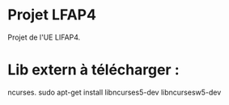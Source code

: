 # Projet LFAP4

Projet de l'UE LIFAP4.













# Lib extern à télécharger : 

ncurses.
sudo apt-get install libncurses5-dev libncursesw5-dev
